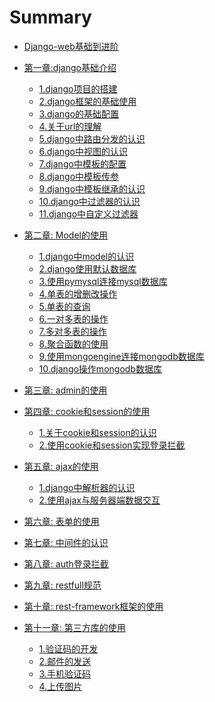 # Summary

* [Django-web基础到进阶](README.md)

* [第一章:django基础介绍](chapter01/0.md)
  * [1.django项目的搭建](chapter01/1.md)
  * [2.django框架的基础使用](chapter01/2.md)
  * [3.django的基础配置](chapter01/3.md)
  * [4.关于url的理解](chapter01/4.md)
  * [5.django中路由分发的认识](chapter01/5.md)
  * [6.django中视图的认识](chapter01/6.md)
  * [7.django中模板的配置](chapter01/7.md)
  * [8.django中模板传参](chapter01/8.md)
  * [9.django中模板继承的认识](chapter01/9.md)
  * [10.django中过滤器的认识](chapter01/10.md)
  * [11.django中自定义过滤器](chapter01/11.md)

* [第二章: Model的使用](chapter02/0.md)
  * [1.django中model的认识](chapter02/1.md)
  * [2.django使用默认数据库](chapter02/2.md)
  * [3.使用pymysql连接mysql数据库](chapter02/3.md)
  * [4.单表的增删改操作](chapter02/4.md)
  * [5.单表的查询](chapter02/5.md)
  * [6.一对多表的操作](chapter02/6.md)
  * [7.多对多表的操作](chapter02/7.md)
  * [8.聚合函数的使用](chapter02/8.md)
  * [9.使用mongoengine连接mongodb数据库](chapter02/9.md)
  * [10.django操作mongodb数据库](chapter02/10.md)

* [第三章: admin的使用]()
* [第四章: cookie和session的使用](chapter04/0.md)
  * [1.关于cookie和session的认识](chapter04/1.md)
  * [2.使用cookie和session实现登录拦截](chapter04/2.md)
  <!-- * [3.现代框架开发过程中实现登录拦截](chapter04/3.md) -->
* [第五章: ajax的使用](chapter05/0.md)
  * [1.django中解析器的认识](chapter05/1.md)
  * [2.使用ajax与服务器端数据交互](chapter05/2.md)
* [第六章: 表单的使用]()
* [第七章: 中间件的认识]()
* [第八章: auth登录拦截]()
* [第九章: restfull规范](chapter09/0.md)
* [第十章: rest-framework框架的使用]()
* [第十一章: 第三方库的使用](chapter07/0.md)
  * [1.验证码的开发](chapter07/1.md)
  * [2.邮件的发送](chapter07/2.md)
  * [3.手机验证码](chapter07/3.md)
  * [4.上传图片](chapter07/4.md)

